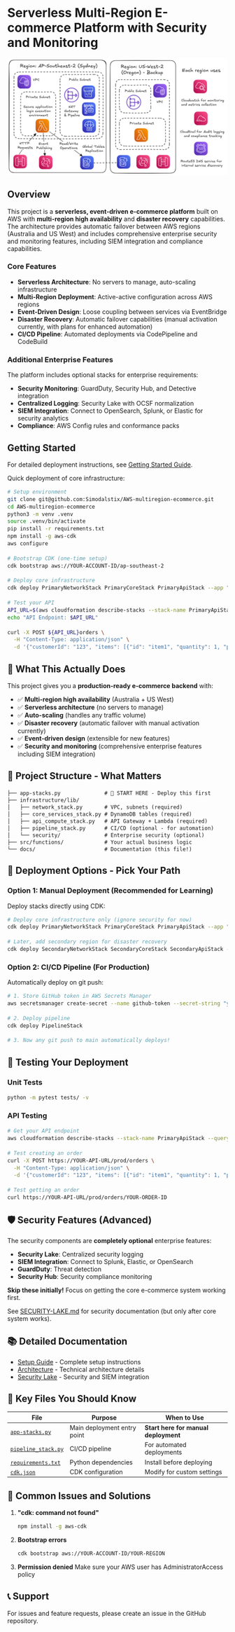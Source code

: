 # Serverless Multi-Region E-commerce Platform with Security and Monitoring

![Architecture Overview](screenshots/AWS-multiregion-ecommerce.png)

## Overview

This project is a **serverless, event-driven e-commerce platform** built on AWS with **multi-region high availability** and **disaster recovery** capabilities. The architecture provides automatic failover between AWS regions (Australia and US West) and includes comprehensive enterprise security and monitoring features, including SIEM integration and compliance capabilities.

### Core Features

- **Serverless Architecture**: No servers to manage, auto-scaling infrastructure
- **Multi-Region Deployment**: Active-active configuration across AWS regions
- **Event-Driven Design**: Loose coupling between services via EventBridge
- **Disaster Recovery**: Automatic failover capabilities (manual activation currently, with plans for enhanced automation)
- **CI/CD Pipeline**: Automated deployments via CodePipeline and CodeBuild

### Additional Enterprise Features

The platform includes optional stacks for enterprise requirements:

- **Security Monitoring**: GuardDuty, Security Hub, and Detective integration
- **Centralized Logging**: Security Lake with OCSF normalization
- **SIEM Integration**: Connect to OpenSearch, Splunk, or Elastic for security analytics
- **Compliance**: AWS Config rules and conformance packs

## Getting Started

For detailed deployment instructions, see [Getting Started Guide](docs/GETTING-STARTED.md).

Quick deployment of core infrastructure:

```bash
# Setup environment
git clone git@github.com:Simodalstix/AWS-multiregion-ecommerce.git
cd AWS-multiregion-ecommerce
python3 -m venv .venv
source .venv/bin/activate
pip install -r requirements.txt
npm install -g aws-cdk
aws configure

# Bootstrap CDK (one-time setup)
cdk bootstrap aws://YOUR-ACCOUNT-ID/ap-southeast-2

# Deploy core infrastructure
cdk deploy PrimaryNetworkStack PrimaryCoreStack PrimaryApiStack --app "python app-stacks.py"

# Test your API
API_URL=$(aws cloudformation describe-stacks --stack-name PrimaryApiStack --query 'Stacks[0].Outputs[?OutputKey==`ApiEndpoint`].OutputValue' --output text)
echo "API Endpoint: $API_URL"

curl -X POST ${API_URL}orders \
  -H "Content-Type: application/json" \
  -d '{"customerId": "123", "items": [{"id": "item1", "quantity": 1, "price": 29.99}]}'
```

## 🎯 What This Actually Does

This project gives you a **production-ready e-commerce backend** with:

- ✅ **Multi-region high availability** (Australia + US West)
- ✅ **Serverless architecture** (no servers to manage)
- ✅ **Auto-scaling** (handles any traffic volume)
- ✅ **Disaster recovery** (automatic failover with manual activation currently)
- ✅ **Event-driven design** (extensible for new features)
- ✅ **Security and monitoring** (comprehensive enterprise features including SIEM integration)

## 📁 Project Structure - What Matters

```
├── app-stacks.py              # 🎯 START HERE - Deploy this first
├── infrastructure/lib/
│   ├── network_stack.py       # VPC, subnets (required)
│   ├── core_services_stack.py # DynamoDB tables (required)
│   ├── api_compute_stack.py   # API Gateway + Lambda (required)
│   ├── pipeline_stack.py      # CI/CD (optional - for automation)
│   └── security/              # Enterprise security (optional)
├── src/functions/             # Your actual business logic
└── docs/                      # Documentation (this file!)
```

## 🎯 Deployment Options - Pick Your Path

### Option 1: Manual Deployment (Recommended for Learning)

Deploy stacks directly using CDK:

```bash
# Deploy core infrastructure only (ignore security for now)
cdk deploy PrimaryNetworkStack PrimaryCoreStack PrimaryApiStack --app "python app-stacks.py"

# Later, add secondary region for disaster recovery
cdk deploy SecondaryNetworkStack SecondaryCoreStack SecondaryApiStack --app "python app-stacks.py"
```

### Option 2: CI/CD Pipeline (For Production)

Automatically deploy on git push:

```bash
# 1. Store GitHub token in AWS Secrets Manager
aws secretsmanager create-secret --name github-token --secret-string "your-github-token"

# 2. Deploy pipeline
cdk deploy PipelineStack

# 3. Now any git push to main automatically deploys!
```

## 🔧 Testing Your Deployment

### Unit Tests

```bash
python -m pytest tests/ -v
```

### API Testing

```bash
# Get your API endpoint
aws cloudformation describe-stacks --stack-name PrimaryApiStack --query 'Stacks[0].Outputs'

# Test creating an order
curl -X POST https://YOUR-API-URL/prod/orders \
  -H "Content-Type: application/json" \
  -d '{"customerId": "123", "items": [{"id": "item1", "quantity": 1, "price": 29.99}]}'

# Test getting an order
curl https://YOUR-API-URL/prod/orders/YOUR-ORDER-ID
```

## 🛡️ Security Features (Advanced)

The security components are **completely optional** enterprise features:

- **Security Lake**: Centralized security logging
- **SIEM Integration**: Connect to Splunk, Elastic, or OpenSearch
- **GuardDuty**: Threat detection
- **Security Hub**: Security compliance monitoring

**Skip these initially!** Focus on getting the core e-commerce system working first.

See [SECURITY-LAKE.md](docs/SECURITY-LAKE.md) for security documentation (but only after core system works).

## 📚 Detailed Documentation

- [Setup Guide](docs/setup.md) - Complete setup instructions
- [Architecture](docs/architecture.md) - Technical architecture details
- [Security Lake](docs/SECURITY-LAKE.md) - Security and SIEM integration

## 🎯 Key Files You Should Know

| File                                                          | Purpose                     | When to Use                          |
| ------------------------------------------------------------- | --------------------------- | ------------------------------------ |
| [`app-stacks.py`](app-stacks.py:1)                            | Main deployment entry point | **Start here for manual deployment** |
| [`pipeline_stack.py`](infrastructure/lib/pipeline_stack.py:1) | CI/CD pipeline              | For automated deployments            |
| [`requirements.txt`](requirements.txt:1)                      | Python dependencies         | Install before deploying             |
| [`cdk.json`](cdk.json:1)                                      | CDK configuration           | Modify for custom settings           |

## 🚨 Common Issues and Solutions

1. **"cdk: command not found"**

   ```bash
   npm install -g aws-cdk
   ```

2. **Bootstrap errors**

   ```bash
   cdk bootstrap aws://YOUR-ACCOUNT-ID/YOUR-REGION
   ```

3. **Permission denied**
   Make sure your AWS user has AdministratorAccess policy

## 📞 Support

For issues and feature requests, please create an issue in the GitHub repository.
